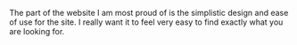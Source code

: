 The part of the website I am most proud of is the simplistic design and ease of use for the site.  I really want it to feel very easy to find exactly what you are looking for. 
